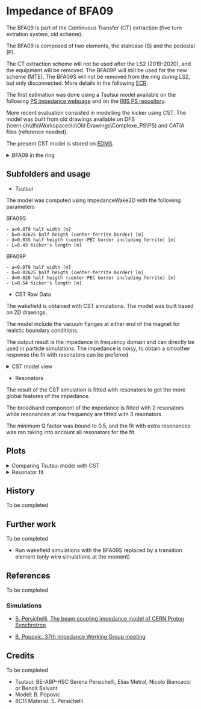 # Impedance of BFA09

The BFA09 is part of the Continuous Transfer (CT) extraction
(five turn extration system, old scheme).

The BFA09 is composed of two elements, the staircase (S) and the pedestal (P).

The CT extraction scheme will not be used after the LS2 (2019-2020), and the
equipment will be removed. The BFA09P will still be used for the new scheme (MTE).
The BFA09S will not be removed from the ring during LS2, but only disconnected.
More details in the following [ECR](https://edms.cern.ch/ui/file/1981131/0.1/PS-LJ-EC-0007-00-10.pdf).

The first estimation was done using a Tsutsui model available on the following [PS impedance webpage](http://impedance.web.cern.ch/impedance/)
and on the [IRIS PS repository](https://gitlab.cern.ch/IRIS/PS_IW_model/-/tree/master/Impedances/Longitudinal).

More recent evaluation consisted in modelling the kicker
using CST. The model was built from old drawings available on
DFS (\\cern.ch\dfs\Workspaces\o\Old Drawings\Complexe_PS\PS\)
and CATIA files (reference needed).

The present CST model is stored on
[EDMS](https://edms.cern.ch/ui/#!master/navigator/document?P:100327819:100585607:subDocs).

<details>
  <summary>BFA09 in the ring</summary>
  <img src="http://cern.ch/psring/psring/pictures/fullsize/ss09.jpg">
</details>

## Subfolders and usage

- Tsutsui

The model was computed using ImpedanceWake2D with the following parameters

BFA09S	

    - a=0.079 half width [m]
    - b=0.02625 half heigth (center-ferrite border) [m]
    - d=0.035 half heigth (center-PEC border including ferrite) [m]
    - L=0.43 Kicker's length [m]
    
BFA09P
	
    - a=0.079 half width [m]
    - b=0.02625 half heigth (center-ferrite border) [m]
    - d=0.020 half heigth (center-PEC border including ferrite) [m]
    - L=0.54 Kicker's length [m]

- CST Raw Data

The wakefield is obtained with CST simulations. The model was
built based on 2D drawings.

The model include the vacuum flanges at either end of the magnet
for realstic boundary conditions.

The output result is the impedance in frequency domain and
can directly be used in particle simulations. The impedance
is noisy, to obtain a smoother response the fit with resonators
can be preferred.


<details>
  <summary>CST model view</summary>
  <img src="cst_raw_data/cst_model_images/BFA09_CST_Model_View1.png">
  <img src="cst_raw_data/cst_model_images/BFA09_CST_Model_View2.png">
  <img src="cst_raw_data/cst_model_images/BFA09_CST_Model_View3.png">
</details>

- Resonators

The result of the CST simulation is fitted with resonators to get
the more global features of the impedance.

The broadband component of the impedance is fitted with 2 resonators
while resonances at low frequency are fitted with 3 resonators.

The minimum Q factor was bound to 0.5, and the fit with extra resonances
was ran taking into account all resonators for the fit.

## Plots

<details>
  <summary>Comparing Tsutsui model with CST</summary>
  <img src="Tsutsui/comparison_tsu_cst.png">
</details>

<details>
  <summary>Resonator fit</summary>
  <img src="Resonators/fitted_broadband.png">
  <img src="Resonators/fitted_broadband_realimag.png">
  <img src="Resonators/fitted_broadband_extra_resonances.png">
  <img src="Resonators/fitted_broadband_extra_resonances_zoom.png">
</details>

## History

To be completed

## Further work

To be completed

- Run wakefield simulations with the BFA09S replaced by a transition element
(only wire simulations at the moment)

## References

To be completed

### Simulations

- [S. Persichelli, The beam coupling impedance model of CERN Proton Synchrotron](https://cds.cern.ch/record/2027523)

- [B. Popovic, 37th Impedance Working Group meeting](https://indico.cern.ch/event/879306/contributions/3725675/attachments/1978397/3293536/IWG37_Imped_Model_Update_300120_FINAL.pdf)


## Credits

To be completed

- Tsutsui: BE-ABP-HSC Serena Persichelli, Elias Metral, Nicolo Biancacci or Benoit Salvant
- Model: B. Popovic
- 8C11 Material: S. Persichelli
